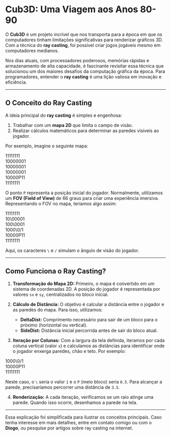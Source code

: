 # Cub3D: Uma Viagem aos Anos 80-90

O **Cub3D** é um projeto incrível que nos transporta para a época em que os computadores tinham limitações significativas para renderizar gráficos 3D. Com a técnica do **ray casting**, foi possível criar jogos jogáveis mesmo em computadores medianos.

Nos dias atuais, com processadores poderosos, memórias rápidas e armazenamento de alta capacidade, é fascinante revisitar essa técnica que solucionou um dos maiores desafios da computação gráfica da época. Para programadores, entender o **ray casting** é uma lição valiosa em inovação e eficiência.

---

## O Conceito do Ray Casting

A ideia principal do **ray casting** é simples e engenhosa:

1. Trabalhar com um **mapa 2D** que limita o campo de visão.
2. Realizar cálculos matemáticos para determinar as paredes visíveis ao jogador.

Por exemplo, imagine o seguinte mapa:

11111111<br>
10000001<br>
10000001<br>
10000001<br>
10000P11<br>
11111111<br>


O ponto `P` representa a posição inicial do jogador. Normalmente, utilizamos um **FOV (Field of View)** de 66 graus para criar uma experiência imersiva. Representando o FOV no mapa, teríamos algo assim:

11111111 <br>
10\00001<br>
100\0001<br> 
1000\0/1<br>
10000P11<br> 
11111111<br>


Aqui, os caracteres `\` e `/` simulam o ângulo de visão do jogador.

---

## Como Funciona o Ray Casting?

1. **Transformação do Mapa 2D:** 
   Primeiro, o mapa é convertido em um sistema de coordenadas 2D. A posição do jogador é representada por valores `sx` e `sy`, centralizados no bloco inicial.

2. **Cálculo de Distância:**
   O objetivo é calcular a distância entre o jogador e as paredes do mapa. Para isso, utilizamos:
   - **DeltaDist:** Comprimento necessário para sair de um bloco para o próximo (horizontal ou vertical).
   - **SideDist:** Distância inicial percorrida antes de sair do bloco atual.

3. **Iteração por Colunas:**
   Com a largura da tela definida, iteramos por cada coluna vertical (valor `x`) e calculamos as distâncias para identificar onde o jogador enxerga paredes, chão e teto. Por exemplo:

1000\0/1<br>
10000P11<br> 
11111111<br>

Neste caso, o `\` seria o valor `1` e o `P` (meio bloco) seria `0.5`. Para alcançar a parede, precisaríamos percorrer uma distância de `3.5`.

4. **Renderização:**
   A cada iteração, verificamos se um raio atinge uma parede. Quando isso ocorre, desenhamos a parede na tela.

---

Essa explicação foi simplificada para ilustrar os conceitos principais. Caso tenha interesse em mais detalhes, entre em contato comigo ou com o **Diogo**, ou pesquise por artigos sobre ray casting na internet.
